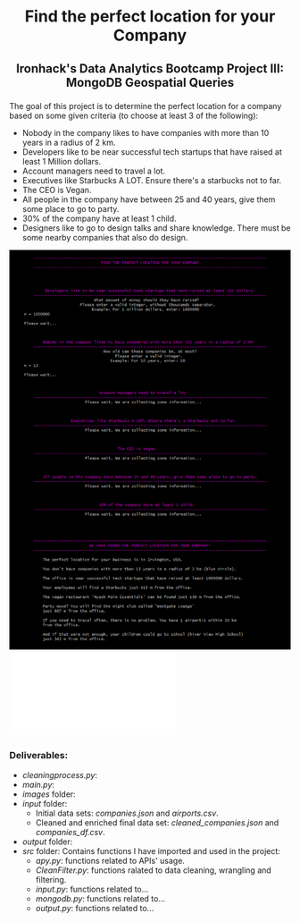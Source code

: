 # <p align="center">Find the perfect location for your Company</p>

## <p align="center">Ironhack's Data Analytics Bootcamp Project III: MongoDB Geospatial Queries</p>

The goal of this project is to determine the perfect location for a company based on some given criteria (to choose at least 3 of the following):

* Nobody in the company likes to have companies with more than 10 years in a radius of 2 km.
* Developers like to be near successful tech startups that have raised at least 1 Million dollars.
* Account managers need to travel a lot.
* Executives like Starbucks A LOT. Ensure there's a starbucks not to far.
* The CEO is Vegan.
* All people in the company have between 25 and 40 years, give them some place to go to party.
* 30% of the company have at least 1 child.
* Designers like to go to design talks and share knowledge. There must be some nearby companies that also do design.

![Terminal](/images/output.png)
![Map](/images/map.html)

### Deliverables:

* *cleaningprocess.py*:
* *main.py*:
* *images* folder:
* *input* folder:
    * Initial data sets: *companies.json* and *airports.csv*.
    * Cleaned and enriched final data set: *cleaned_companies.json* and *companies_df.csv*.
* *output* folder:
* *src* folder: Contains functions I have imported and used in the project:
    * *apy.py*: functions related to APIs' usage.
    * *CleanFilter.py*: functions ralated to data cleaning, wrangling and filtering.
    * *input.py*: functions related to...
    * *mongodb.py*: functions related to...
    * *output.py*: functions related to...
